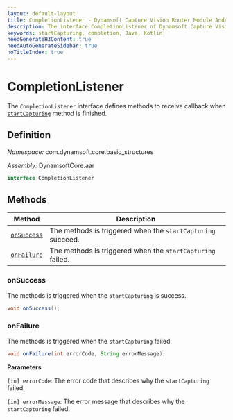 ```yaml
---
layout: default-layout
title: CompletionListener - Dynamsoft Capture Vision Router Module Android Edition API Reference
description: The interface CompletionListener of Dynamsoft Capture Vision Router Module defines the methods for handling callback when startCapturing is finished.
keywords: startCapturing, completion, Java, Kotlin
needGenerateH3Content: true
needAutoGenerateSidebar: true
noTitleIndex: true
---
```


# CompletionListener

The `CompletionListener` interface defines methods to receive callback when [`startCapturing`](../../capture-vision-router/multiple-file-processing.html#startcapturing) method is finished.

## Definition

*Namespace:* com.dynamsoft.core.basic_structures

*Assembly:* DynamsoftCore.aar

```java
interface CompletionListener
```

## Methods

| Method | Description |
|------- |-------------|
| [`onSuccess`](#onsuccess) | The methods is triggered when the `startCapturing` succeed. |
| [`onFailure`](#onfailure) | The methods is triggered when the `startCapturing` failed. |

### onSuccess

The methods is triggered when the `startCapturing` is success.

```java
void onSuccess();
```

### onFailure

The methods is triggered when the `startCapturing` failed.

```java
void onFailure(int errorCode, String errorMessage);
```

**Parameters**

`[in] errorCode`: The error code that describes why the `startCapturing` failed.

`[in] errorMessage`: The error message that describes why the `startCapturing` failed.
